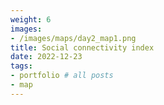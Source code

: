 ```yaml
---
weight: 6
images:
- /images/maps/day2_map1.png
title: Social connectivity index
date: 2022-12-23
tags:
- portfolio # all posts
- map
---
```




